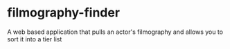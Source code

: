 # filmography-finder
A web based application that pulls an actor's filmography and allows you to sort it into a tier list
